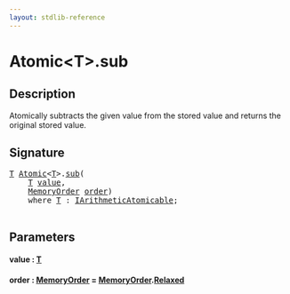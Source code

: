 ```yaml
---
layout: stdlib-reference
---
```


# Atomic\<T\>\.sub

## Description

Atomically subtracts the given value from the stored value and returns
the original stored value.




## Signature 

<pre>
<a href="../types/atomic-0/index.html#typeparam-T" class="code_type">T</a> <a href="../types/atomic-0/index.html" class="code_type">Atomic</a>&lt;<a href="../types/atomic-0/index.html#typeparam-T" class="code_type">T</a>&gt;.<a href="sub.html">sub</a>(
    <a href="../types/atomic-0/index.html#typeparam-T" class="code_type">T</a> <a href="sub.html#decl-value" class="code_param">value</a>,
    <a href="../types/memoryorder-06/index.html" class="code_type">MemoryOrder</a> <a href="sub.html#decl-order" class="code_param">order</a>)
    <span class='code_keyword'>where</span> <a href="../types/atomic-0/index.html#typeparam-T" class="code_type">T</a> : <a href="../interfaces/iarithmeticatomicable-01b/index.html" class="code_type">IArithmeticAtomicable</a>;

</pre>

## Parameters

####  <a id="decl-value"></a>value  : [T](../types/atomic-0/index.html#typeparam-T)
####  <a id="decl-order"></a>order  : [MemoryOrder](../types/memoryorder-06/index.html) = [MemoryOrder](../types/memoryorder-06/index.html)\.[Relaxed](../types/memoryorder-06/index.html#decl-Relaxed)

